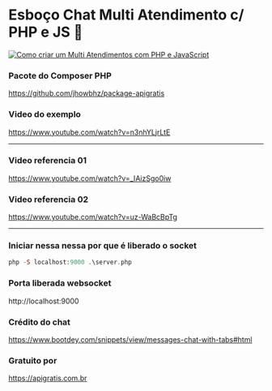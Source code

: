 # Esboço Chat Multi Atendimento c/ PHP e JS 🚀

[![Como criar um Multi Atendimentos com PHP e JavaScript](https://img.youtube.com/vi/n3nhYLjrLtE/0.jpg)](https://www.youtube.com/watch?v=n3nhYLjrLtE)

### Pacote do Composer PHP
https://github.com/jhowbhz/package-apigratis

### Video do exemplo
https://www.youtube.com/watch?v=n3nhYLjrLtE

**********

### Video referencia 01
https://www.youtube.com/watch?v=_IAizSgo0iw

### Video referencia 02
https://www.youtube.com/watch?v=uz-WaBcBpTg

**********

### Iniciar nessa nessa por que é liberado o socket
```php
php -S localhost:9000 .\server.php
```

### Porta liberada websocket
http://localhost:9000

### Crédito do chat
https://www.bootdey.com/snippets/view/messages-chat-with-tabs#html


### Gratuito por
https://apigratis.com.br
